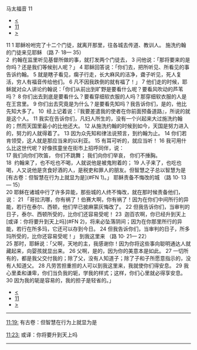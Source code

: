 ﻿





 马太福音 11




* [<](bible/MAT10.md)
* [11](bible/MAT.md)
* [>](bible/MAT12.md)



 
11 
1 耶稣吩咐完了十二个门徒，就离开那里，往各城去传道、教训人。 施洗约翰的门徒来见耶稣 （路
7·
18—
35）  
2  约翰在监里听见基督所做的事，就打发两个门徒去， 
3 问他说：「那将要来的是你吗？还是我们等候别人呢？」 
4 耶稣回答说：「你们去，把所听见、所看见的事告诉约翰。 
5 就是瞎子看见，瘸子行走，长大麻风的洁净，聋子听见，死人复活，穷人有福音传给他们。 
6 凡不因我跌倒的就有福了！」 
7 他们走的时候，耶稣就对众人讲论约翰说：「你们从前出到旷野是要看什么呢？要看风吹动的芦苇吗？ 
8 你们出去到底是要看什么？要看穿细软衣服的人吗？那穿细软衣服的人是在王宫里。 
9 你们出去究竟是为什么？是要看先知吗？我告诉你们，是的，他比先知大多了。 
10  经上记着说：『我要差遣我的使者在你前面预备道路』，所说的就是这个人。 
11 我实在告诉你们，凡妇人所生的，没有一个兴起来大过施洗约翰的；然而天国里最小的比他还大。 
12 从施洗约翰的时候到如今，天国是努力进入的，努力的人就得着了。 
13 因为众先知和律法说预言，到约翰为止。 
14 你们若肯领受，这人就是那应当来的以利亚。 
15 有耳可听的，就应当听！ 
16 我可用什么比这世代呢？好像孩童坐在街市上招呼同伴，说：  
17 我们向你们吹笛， 你们不跳舞； 我们向你们举哀， 你们不捶胸。  
18  约翰来了，也不吃也不喝，人就说他是被鬼附着的； 
19 人子来了，也吃也喝，人又说他是贪食好酒的人，是税吏和罪人的朋友。但智慧之子总以智慧为是[有古卷：但智慧在行为上就显为是](#FN
1)。」 耶稣责备不悔改的城 （路
10·
13—
15）  
20 耶稣在诸城中行了许多异能，那些城的人终不悔改，就在那时候责备他们，说： 
21 「哥拉汛哪，你有祸了！伯赛大啊，你有祸了！因为在你们中间所行的异能，若行在泰尔、西顿，他们早已披麻蒙灰悔改了。 
22 但我告诉你们，当审判的日子，泰尔、西顿所受的，比你们还容易受呢！ 
23  迦百农啊，你已经升到天上[或译：你将要升到天上吗](#FN
2)，将来必坠落阴间；因为在你那里所行的异能，若行在所多玛，它还可以存到今日。 
24 但我告诉你们，当审判的日子，所多玛所受的，比你还容易受呢！」 到我这里来 （路
10·
21—
22）  
25 那时，耶稣说：「父啊，天地的主，我感谢你！因为你将这些事向聪明通达人就藏起来，向婴孩就显出来。 
26 父啊，是的，因为你的美意本是如此。 
27 一切所有的，都是我父交付我的；除了父，没有人知道子；除了子和子所愿意指示的，没有人知道父。 
28 凡劳苦担重担的人可以到我这里来，我就使你们得安息。 
29 我心里柔和谦卑，你们当负我的轭，学我的样式；这样，你们心里就必得享安息。 
30 因为我的轭是容易的，我的担子是轻省的。」 
* [<](bible/MAT10.md)
* [11](bible/MAT.md)
* [>](bible/MAT12.md)





---


[11:19:](#V19)
有古卷：但智慧在行为上就显为是


[11:23:](#V23)
或译：你将要升到天上吗




---









